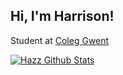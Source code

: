 <h2> Hi, I'm Harrison!</h2>
<p>Student at <a href="https://www.coleggwent.ac.uk">Coleg Gwent</br>

[![Hazz Github Stats](https://github-readme-stats.vercel.app/api?username=devHazz&theme=tokyonight)](https://github.com/anuraghazra/github-readme-stats)
